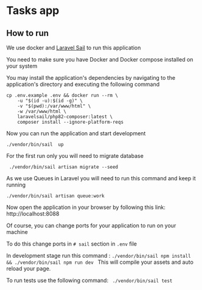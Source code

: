 # Tasks app

## How to run
We use docker and [Laravel Sail](https://laravel.com/docs/10.x/sail) to run this application

You need to make sure you have Docker and Docker compose installed on your system

You may install the application's dependencies by navigating to the application's directory and executing the following command

```
cp .env.example .env && docker run --rm \
    -u "$(id -u):$(id -g)" \
    -v "$(pwd):/var/www/html" \
    -w /var/www/html \
    laravelsail/php82-composer:latest \
    composer install --ignore-platform-reqs
```

Now you can run the application and start development

```./vendor/bin/sail  up```

For the first run only you will need to migrate database

``` ./vendor/bin/sail artisan migrate --seed```

As we use Queues in Laravel you will need to run this command and keep it running

``` ./vendor/bin/sail artisan queue:work ```

Now open the application in your browser by following this link: http://localhost:8088

Of course, you can change ports for your application to run on your machine

To do this change ports in `# sail` section in `.env` file

In development stage run this command :
```./vendor/bin/sail npm install && ./vendor/bin/sail npm run dev ```
This will compile your assets and auto reload your page.

To run tests use the following command:
``` ./vendor/bin/sail test```
